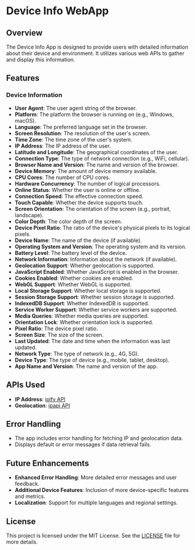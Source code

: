 # Device Info WebApp

## Overview
The Device Info App is designed to provide users with detailed information about their device and environment. It utilizes various web APIs to gather and display this information.

## Features

### Device Information
- **User Agent**: The user agent string of the browser.
- **Platform**: The platform the browser is running on (e.g., Windows, macOS).
- **Language**: The preferred language set in the browser.
- **Screen Resolution**: The resolution of the user's screen.
- **Time Zone**: The time zone of the user's system.
- **IP Address**: The IP address of the user.
- **Latitude and Longitude**: The geographical coordinates of the user.
- **Connection Type**: The type of network connection (e.g., WiFi, cellular).
- **Browser Name and Version**: The name and version of the browser.
- **Device Memory**: The amount of device memory available.
- **CPU Cores**: The number of CPU cores.
- **Hardware Concurrency**: The number of logical processors.
- **Online Status**: Whether the user is online or offline.
- **Connection Speed**: The effective connection speed.
- **Touch Capable**: Whether the device supports touch.
- **Screen Orientation**: The orientation of the screen (e.g., portrait, landscape).
- **Color Depth**: The color depth of the screen.
- **Device Pixel Ratio**: The ratio of the device's physical pixels to its logical pixels.
- **Device Name**: The name of the device (if available).
- **Operating System and Version**: The operating system and its version.
- **Battery Level**: The battery level of the device.
- **Network Information**: Information about the network (if available).
- **Geolocation Support**: Whether geolocation is supported.
- **JavaScript Enabled**: Whether JavaScript is enabled in the browser.
- **Cookies Enabled**: Whether cookies are enabled.
- **WebGL Support**: Whether WebGL is supported.
- **Local Storage Support**: Whether local storage is supported.
- **Session Storage Support**: Whether session storage is supported.
- **IndexedDB Support**: Whether IndexedDB is supported.
- **Service Worker Support**: Whether service workers are supported.
- **Media Queries**: Whether media queries are supported.
- **Orientation Lock**: Whether orientation lock is supported.
- **Pixel Ratio**: The device pixel ratio.
- **Screen Size**: The size of the screen.
- **Last Updated**: The date and time when the information was last updated.
- **Network Type**: The type of network (e.g., 4G, 5G).
- **Device Type**: The type of device (e.g., mobile, tablet, desktop).
- **App Name and Version**: The name and version of the app.

## APIs Used
- **IP Address**: [ipify API](https://www.ipify.org)
- **Geolocation**: [ipapi API](https://ipapi.co)

## Error Handling
- The app includes error handling for fetching IP and geolocation data.
- Displays default or error messages if data retrieval fails.

## Future Enhancements
- **Enhanced Error Handling**: More detailed error messages and user feedback.
- **Additional Device Features**: Inclusion of more device-specific features and metrics.
- **Localization**: Support for multiple languages and regional settings.

## License
This project is licensed under the MIT License. See the [LICENSE](LICENSE) file for more details.
